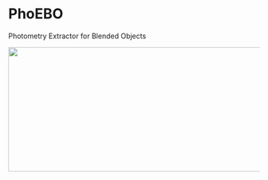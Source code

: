 # PhoEBO
Photometry Extractor for Blended Objects

<img src= "https://user-images.githubusercontent.com/83715159/222288296-2ea56826-0087-41a3-aeff-82e077e281b7.png" width=550, height=250>
